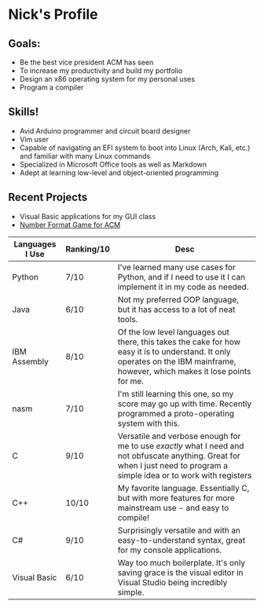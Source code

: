 # Nick's Profile
## Goals:
- Be the best vice president ACM has seen
- To increase my productivity and build my portfolio
- Design an x86 operating system for my personal uses
- Program a compiler

## Skills!
- Avid Arduino programmer and circuit board designer
- Vim user
- Capable of navigating an EFI system to boot into Linux (Arch, Kali, etc.) and familiar with many Linux commands
- Specialized in Microsoft Office tools as well as Markdown 
- Adept at learning low-level and object-oriented programming

## Recent Projects
- Visual Basic applications for my GUI class
- [Number Format Game for ACM]()

| Languages I Use | Ranking/10 | Desc   |
| --------        | -------- | -------- |
| Python          | 7/10     | I've learned many use cases for Python, and if I need to use it I can implement it in my code as needed. |
| Java            | 6/10     | Not my preferred OOP language, but it has access to a lot of neat tools. |
| IBM Assembly    | 8/10     | Of the low level languages out there, this takes the cake for how easy it is to understand. It only operates on the IBM mainframe, however, which makes it lose points for me. |
| nasm            | 7/10     | I'm still learning this one, so my score may go up with time. Recently programmed a proto-operating system with this. |
| C               | 9/10     | Versatile and verbose enough for me to use *exactly* what I need and not obfuscate anything. Great for when I just need to program a simple idea or to work with registers |
| C++             | 10/10    | My favorite language. Essentially C, but with more features for more mainstream use - and easy to compile! |
| C#              | 9/10     | Surprisingly versatile and with an easy-to-understand syntax, great for my console applications. |
| Visual Basic    | 6/10     | Way too much boilerplate. It's only saving grace is the visual editor in Visual Studio being incredibly simple. |


<!---
aceofdiamonds4500/aceofdiamonds4500 is a ✨ special ✨ repository because its `README.md` (this file) appears on your GitHub profile.
You can click the Preview link to take a look at your changes.
--->
